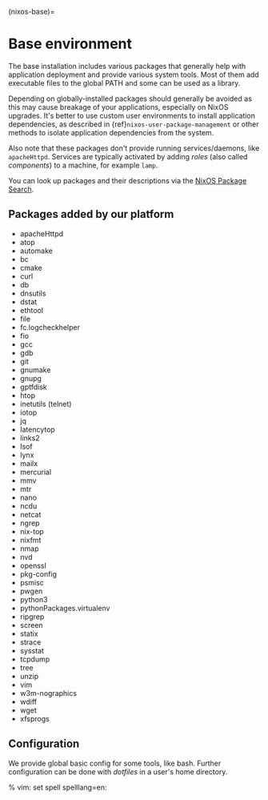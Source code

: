 (nixos-base)=

# Base environment

The base installation includes various packages that generally help with
application deployment and provide various system tools. Most of them add
executable files to the global PATH and some can be used as a library.

Depending on globally-installed packages should generally be avoided as this
may cause breakage of your applications, especially on NixOS upgrades. It's
better to use custom user environments to install application dependencies,
as described in {ref}`nixos-user-package-management` or other methods to
isolate application dependencies from the system.

Also note that these packages don't provide running services/daemons, like
`apacheHttpd`. Services are typically activated by adding _roles_
(also called _components_) to a machine, for example `lamp`.

You can look up packages and their descriptions via the [NixOS Package Search](https://search.nixos.org/packages).

## Packages added by our platform

- apacheHttpd
- atop
- automake
- bc
- cmake
- curl
- db
- dnsutils
- dstat
- ethtool
- file
- fc.logcheckhelper
- fio
- gcc
- gdb
- git
- gnumake
- gnupg
- gptfdisk
- htop
- inetutils (telnet)
- iotop
- jq
- latencytop
- links2
- lsof
- lynx
- mailx
- mercurial
- mmv
- mtr
- nano
- ncdu
- netcat
- ngrep
- nix-top
- nixfmt
- nmap
- nvd
- openssl
- pkg-config
- psmisc
- pwgen
- python3
- pythonPackages.virtualenv
- ripgrep
- screen
- statix
- strace
- sysstat
- tcpdump
- tree
- unzip
- vim
- w3m-nographics
- wdiff
- wget
- xfsprogs

## Configuration

We provide global basic config for some tools, like bash. Further
configuration can be done with _dotfiles_ in a user's home directory.


% vim: set spell spelllang=en:
